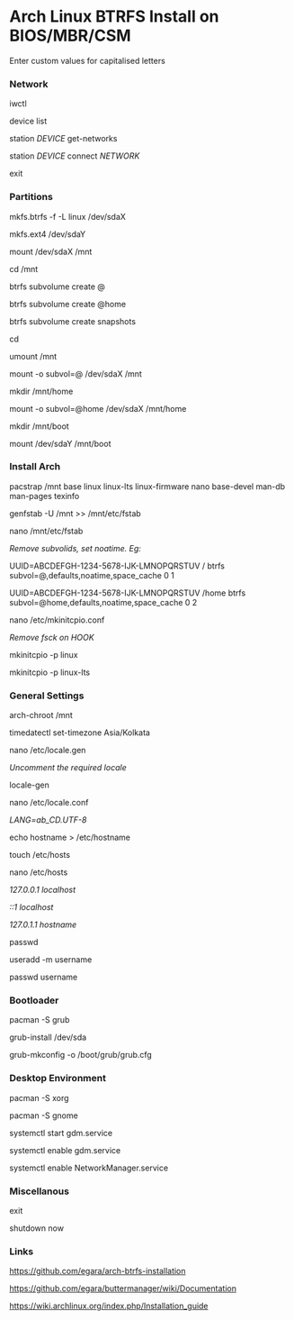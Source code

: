 # Arch Linux BTRFS Install on BIOS/MBR/CSM
Enter custom values for capitalised letters

### Network
iwctl

device list

station _DEVICE_ get-networks

station _DEVICE_ connect _NETWORK_

exit

### Partitions
mkfs.btrfs -f -L linux /dev/sdaX

mkfs.ext4 /dev/sdaY

mount /dev/sdaX /mnt

cd /mnt

btrfs subvolume create @

btrfs subvolume create @home

btrfs subvolume create snapshots

cd

umount /mnt

mount -o subvol=@ /dev/sdaX /mnt

mkdir /mnt/home

mount -o subvol=@home /dev/sdaX /mnt/home

mkdir /mnt/boot

mount /dev/sdaY /mnt/boot

### Install Arch
pacstrap /mnt base linux linux-lts linux-firmware nano base-devel man-db man-pages texinfo

genfstab -U /mnt >> /mnt/etc/fstab

nano /mnt/etc/fstab

_Remove subvolids, set noatime. Eg:_

UUID=ABCDEFGH-1234-5678-IJK-LMNOPQRSTUV       /     btrfs     subvol=@,defaults,noatime,space_cache	0 1

UUID=ABCDEFGH-1234-5678-IJK-LMNOPQRSTUV       /home    btrfs	subvol=@home,defaults,noatime,space_cache	0 2

nano /etc/mkinitcpio.conf

_Remove fsck on HOOK_

mkinitcpio -p linux

mkinitcpio -p linux-lts

### General Settings
arch-chroot /mnt

timedatectl set-timezone Asia/Kolkata

nano /etc/locale.gen

_Uncomment the required locale_

locale-gen

nano /etc/locale.conf

_LANG=ab_CD.UTF-8_

echo hostname > /etc/hostname

touch /etc/hosts

nano /etc/hosts

_127.0.0.1	localhost_

_::1		localhost_

_127.0.1.1	hostname_

passwd

useradd -m username

passwd username

### Bootloader
pacman -S grub

grub-install /dev/sda

grub-mkconfig -o /boot/grub/grub.cfg

### Desktop Environment
pacman -S xorg

pacman -S gnome

systemctl start gdm.service

systemctl enable gdm.service

systemctl enable NetworkManager.service

### Miscellanous
exit

shutdown now

### Links
https://github.com/egara/arch-btrfs-installation

https://github.com/egara/buttermanager/wiki/Documentation

https://wiki.archlinux.org/index.php/Installation_guide
